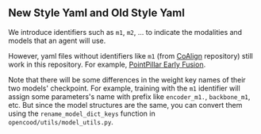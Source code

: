 ## New Style Yaml and Old Style Yaml

We introduce identifiers such as `m1`, `m2`, ... to indicate the modalities and models that an agent will use. 

However, yaml files without identifiers like `m1` (from [CoAlign](https://github.com/yifanlu0227/CoAlign) repository) still work in this repository. For example, [PointPillar Early Fusion](https://github.com/yifanlu0227/CoAlign/blob/main/opencood/hypes_yaml/opv2v/lidar_only_with_noise/pointpillar_early.yaml). 

Note that there will be some differences in the weight key names of their two models' checkpoint. For example, training with the `m1` identifier will assign some parameters's name with prefix like `encoder_m1.`, `backbone_m1`, etc. But since the model structures are the same, you can convert them using the `rename_model_dict_keys` function in `opencood/utils/model_utils.py`.

